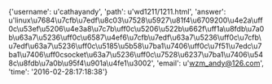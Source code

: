 {'username': u'cathayandy', 'path': u'wd1211/1211.html', 'answer': u'linux\u7684\u7cfb\u7edf\u8c03\u7528\u5927\u81f4\u6709200\u4e2a\uff0c\u53ef\u5206\u4e3a8\u7c7b\uff0c\u5206\u522b\u662f\uff1a\u8fdb\u7a0b\u63a7\u5236\uff0c\u6587\u4ef6\u7cfb\u7edf\u63a7\u5236\uff0c\u7cfb\u7edf\u63a7\u5236\uff0c\u5185\u5b58\u7ba1\u7406\uff0c\u7f51\u7edc\u7ba1\u7406\uff0csocket\u63a7\u5236\uff0c\u7528\u6237\u7ba1\u7406\u548c\u8fdb\u7a0b\u95f4\u901a\u4fe1\u3002', 'email': u'wzm_andy@126.com', 'time': '2016-02-28:17:18:38'}